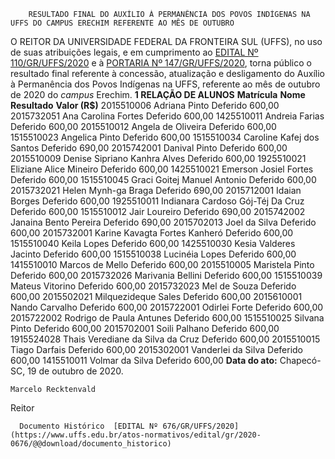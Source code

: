         RESULTADO FINAL DO AUXÍLIO À PERMANÊNCIA DOS POVOS INDÍGENAS NA UFFS DO CAMPUS ERECHIM REFERENTE AO MÊS DE OUTUBRO  

 O REITOR DA UNIVERSIDADE FEDERAL DA FRONTEIRA SUL (UFFS), no uso de suas atribuições legais, e em cumprimento ao [EDITAL Nº 110/GR/UFFS/2020](https://www.uffs.edu.br/atos-normativos/edital/gr/2020-0110) e à [PORTARIA Nº 147/GR/UFFS/2020](https://www.uffs.edu.br/atos-normativos/portaria/gr/2020-0147), torna público o resultado final referente à concessão, atualização e desligamento do Auxílio à Permanência dos Povos Indígenas na UFFS, referente ao mês de outubro de 2020 do *campus*  Erechim.  **1 RELAÇÃO DE ALUNOS**     **Matrícula**   **Nome**   **Resultado**   **Valor (R$)**     2015510006   Adriana Pinto   Deferido   600,00     2015732051   Ana Carolina Fortes   Deferido   600,00     1425510011   Andreia Farias   Deferido   600,00     2015510012   Angela de Oliveira   Deferido   600,00     1515510023   Angelica Pinto   Deferido   600,00     1515510034   Caroline Kafej dos Santos   Deferido   690,00     2015742001   Danival Pinto   Deferido   600,00     2015510009   Denise Sipriano Kanhra Alves   Deferido   600,00     1925510021   Eliziane Alice Mineiro   Deferido   600,00     1425510021   Emerson Josiel Fortes   Deferido   600,00     1515510045   Graci Goitej Manuel Antonio   Deferido   600,00     2015732021   Helen Mynh-ga Braga   Deferido   690,00     2015712001   Idaian Borges   Deferido   600,00     1925510011   Indianara Cardoso Gój-Téj Da Cruz   Deferido   600,00     1515510012   Jair Loureiro   Deferido   690,00     2015742002   Janaina Bento Pereira   Deferido   690,00     2015702013   Joel da Silva   Deferido   600,00     2015732001   Karine Kavagta Fortes Kanheró   Deferido   600,00     1515510040   Keila Lopes   Deferido   600,00     1425510030   Kesia Valderes Jacinto   Deferido   600,00     1515510038   Lucinéia Lopes   Deferido   600,00     1415510010   Marcos de Mello   Deferido   600,00     2015510005   Maristela Pinto   Deferido   600,00     2015732026   Marivania Bellini   Deferido   600,00     1515510039   Mateus Vitorino   Deferido   600,00     2015732023   Mel de Souza   Deferido   600,00     2015502021   Milquezideque Sales   Deferido   600,00     2015610001   Nando Carvalho   Deferido   600,00     2015722001   Odirlei Forte   Deferido   600,00     2015722002   Rodrigo de Paula Antunes   Deferido   600,00     1515510025   Silvana Pinto   Deferido   600,00     2015702001   Soili Palhano   Deferido   600,00     1915524028   Thais Verediane da Silva da Cruz   Deferido   600,00     2015510015   Tiago Darfais   Deferido   600,00     2015302001   Vanderlei da Silva   Deferido   600,00     1415510011   Volmar da Silva   Deferido   600,00            **Data do ato:** Chapecó-SC, 19 de outubro de 2020.   
 

    Marcelo Recktenvald   
 Reitor 

      Documento Histórico  [EDITAL Nº 676/GR/UFFS/2020](https://www.uffs.edu.br/atos-normativos/edital/gr/2020-0676/@@download/documento_historico)     
      
